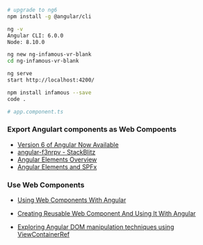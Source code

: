 


```bash
# upgrade to ng6
npm install -g @angular/cli

ng -v
Angular CLI: 6.0.0
Node: 8.10.0

ng new ng-infamous-vr-blank
cd ng-infamous-vr-blank

ng serve
start http://localhost:4200/

npm install infamous --save
code .

# app.component.ts
```

### Export Angulart components as Web Compoents

* [Version 6 of Angular Now Available](https://blog.angular.io/version-6-of-angular-now-available-cc56b0efa7a4)
* [angular-f3nrpv - StackBlitz](https://stackblitz.com/edit/angular-f3nrpv?file=app%2Fapp.module.ts)
* [Angular Elements Overview](https://angular.io/guide/elements)
* [Angular Elements and SPFx](https://winsmarts.com/angular-elements-and-spfx-a2a5fa32bb21)

### Use Web Components

* [Using Web Components With Angular](https://www.sitepen.com/blog/2017/09/14/using-web-components-with-angular/)
* [Creating Reusable Web Component And Using It With Angular](https://www.c-sharpcorner.com/article/creating-reusable-web-component-and-using-it-with-angular/)

* [Exploring Angular DOM manipulation techniques using ViewContainerRef](https://blog.angularindepth.com/exploring-angular-dom-abstractions-80b3ebcfc02)


